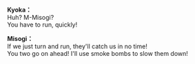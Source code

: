 # 

  
**Kyoka：**  
Huh? M-Misogi?  
 You have to run, quickly!  
  
**Misogi：**  
If we just turn and run, they'll catch us in no time!  
You two go on ahead! I'll use smoke bombs to slow them down!  
